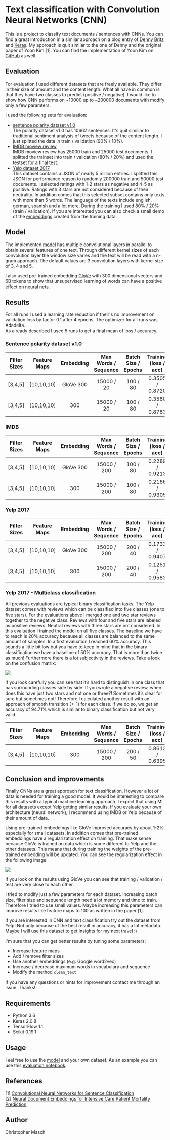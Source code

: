 # Text classification with Convolution Neural Networks (CNN)
This is a project to classify text documents / sentences with CNNs. You can find a great introduction in a similar approach on a blog entry of [Denny Britz](http://www.wildml.com/2015/12/implementing-a-cnn-for-text-classification-in-tensorflow/) and [Keras](https://blog.keras.io/using-pre-trained-word-embeddings-in-a-keras-model.html). My approach is quit similar to the one of Denny and the original paper of Yoon Kim [1]. You can find the implementation of Yoon Kim on [GitHub](https://github.com/yoonkim/CNN_sentence) as well.

## Evaluation
For evaluation I used different datasets that are freely available. They differ in their size of amount and the content length. What all have in common is that they have two classes to predict (positive / negative). I would like to show how CNN performs on ~10000 up to ~200000 documents with modify only a few paramters.

I used the following sets for evaluation:
- [sentence polarity dataset v1.0](http://www.cs.cornell.edu/people/pabo/movie-review-data/)<br>
The polarity dataset v1.0 has 10662 sentences. It's quit similiar to traditional sentiment analysis of tweets because of the content length. I just splitted the data in train / validation (90% / 10%).
- [IMDB moview review](http://ai.stanford.edu/~amaas/data/sentiment/)<br>
IMDB moview review has 25000 train and 25000 test documents. I splitted the trainset into train / validation (80% / 20%) and used the testset for a final test.
- [Yelp dataset 2017](https://www.yelp.com/dataset)<br>
This dataset contains a JSON of nearly 5 million entries. I splitted this JSON for performance reason to randomly 200000 train and 50000 test documents. I selected ratings with 1-2 stars as negative and 4-5 as positive. Ratings with 3 stars are not considered because of their neutrality. In addition comes that this selected subset contains only texts with more than 5 words. The language of the texts include english, german, spanish and a lot more. During the training I used 80% / 20% (train / validation). If you are interested you can also check a small demo of the [embeddings](https://github.com/cmasch/word-embeddings-from-scratch) created from the training data.

## Model
The implemented [model](https://github.com/cmasch/cnn-text-classification/blob/master/cnn_model.py) has multiple convolutional layers in parallel to obtain several features of one text. Through different kernel sizes of each convolution layer the window size varies and the text will be read with a n-gram approach. The default values are 3 convolution layers with kernel size of 3, 4 and 5.<br>

I also used pre-trained embedding [GloVe](https://nlp.stanford.edu/projects/glove/) with 300 dimensional vectors and 6B tokens to show that unsupervised learning of words can have a positive effect on neural nets.

## Results
For all runs I used a learning rate reduction if their's no improvement on validation loss by factor 0.1 after 4 epochs. The optimizer for all runs was Adadelta.<br>As already described I used 5 runs to get a final mean of loss / accuracy.

### Sentence polarity dataset v1.0
| Filter Sizes | Feature Maps | Embedding | Max Words / Sequence | Batch Size / Epochs | Training<br>(loss / acc) | Validation<br>(loss / acc) |
| :---: | :---: | :---: | :---: | :---: | :---: | :---: |
| [3,4,5] | [10,10,10] | GloVe 300 | 15000 / 20 | 100 / 80 | 0.3505 / 0.8720 | 0.4688 / 0.7974 |
| [3,4,5] | [10,10,10] | 300 | 15000 / 20 | 100 / 80 | 0.3560 / 0.8763 | 0.5243 / 0.7786 |

### IMDB
| Filter Sizes | Feature Maps | Embedding | Max Words / Sequence | Batch Size /<br>Epochs | Training<br>(loss / acc) | Validation<br>(loss / acc) | Test<br>(loss / acc) |
| :---: | :---: | :---: | :---: | :---: | :---: | :---: | :---: |
| [3,4,5] | [10,10,10] | GloVe 300 | 15000 / 200 | 100 / 80 | 0.2289 / 0.9213 | 0.2963 / 0.8888 | 0.2994 / 0.8896 |
| [3,4,5] | [10,10,10] | 300 | 15000 / 200 | 100 / 80 | 0.2166 / 0.9305 | 0.3043 / 0.8883 | 0.3322 / 0.8751 |

### Yelp 2017
| Filter Sizes | Feature Maps | Embedding | Max Words / Sequence | Batch Size /<br>Epochs | Training<br>(loss / acc) | Validation<br>(loss / acc) | Test<br>(loss / acc) |
| :---: | :---: | :---: | :---: | :---: | :---: | :---: | :--: |
| [3,4,5] | [10,10,10] | GloVe 300 | 15000 / 200 | 200 / 40 | 0.1733 / 0.9407 | 0.1724 / 0.9418 | 0.1793 / 0.9393 |
| [3,4,5] | [10,10,10] | 300 | 15000 / 200 | 200 / 40 | 0.1251 / 0.9583 | 0.1647 / 0.9424 | 0.1753 / 0.9384 |

### Yelp 2017 - Multiclass classification
All previous evaluations are typical binary classification tasks. The Yelp dataset comes with reviews which can be classified into five classes (one to five stars). For the evaluations above I merged one and two star reviews together to the negative class. Reviews with four and five stars are labeled as positive reviews. Neutral reviews with three stars are not considered. In this evaluation I trained the model on all five classes.
The baseline we have to reach is 20% accuracy because all classes are balanced to the same amount of samples. In a first evaluation I reached 60% accuracy. This sounds a little bit low but you have to keep in mind that in the binary classification we have a baseline of 50% accuracy. That is more than twice as much! Furthermore there is a lot subjectivity in the reviews. Take a look on the confusion matrix:

<img src="./images/yelp_confusion.png">

If you look carefully you can see that it’s hard to distinguish in one class that has surrounding classes side by side. If you wrote a negative review, when does this have just two stars and not one or three?! Sometimes it’s clear for sure but sometimes not! Therefore I calculated another result with an approach of smooth transition (+-1) for each class. If we do so, we get an accuracy of 94.71% which is similar to binary classification but not very valid.

| Filter Sizes | Feature Maps | Embedding | Max Words / Sequence | Batch Size /<br>Epochs | Training<br>(loss / acc) | Validation<br>(loss / acc) | Test<br>(loss / acc) |
| :---: | :---: | :---: | :---: | :---: | :---: | :---: | :--: |
| [3,4,5] | [10,10,10] | 300 | 15000 / 200 | 200 / 50 | 0.8613 / 0.6395 | 0.9036 / 0.6179 | 0.9356 / 0.6051 |

## Conclusion and improvements
Finally CNNs are a great approach for text classification. However a lot of data is needed for training a good model. It would be interesting to compare this results with a typical machine learning approach. I expect that using ML for all datasets except Yelp getting similar results. If you evaluate your own architecture (neural network), I recommend using IMDB or Yelp because of their amount of data.<br>

Using pre-trained embeddings like GloVe improved accuracy by about 1-2% especially for small datasets. In addition comes that pre-trained embeddings have a regularization effect on training. That make sense because GloVe is trained on data which is some different to Yelp and the other datasets. This means that during training the weights of the pre-trained embedding will be updated. You can see the regularization effect in the following image:

<img src="./images/yelp_comparison.png">

If you look on the results using GloVe you can see that training / validation / test are very close to each other.

I tried to modify just a few parameters for each dataset. Increasing batch size, filter size and sequence length need a lot memory and time to train. Therefore I tried to use small values. Maybe increasing this parameters can improve results like feature maps to 100 as written in the paper [1].

If you are interested in CNN and text classification try out the dataset from Yelp! Not only because of the best result in accuracy, it has a lot metadata. Maybe I will use this dataset to get insights for my next travel :)

I'm sure that you can get better results by tuning some parameters:
- Increase feature maps
- Add / remove filter sizes
- Use another embeddings (e.g. Google word2vec)
- Increase / decrease maximum words in vocabulary and sequence
- Modify the method `clean_text`

If you have any questions or hints for improvement contact me through an issue. Thanks!

## Requirements
* Python 3.6
* Keras 2.0.8
* TensorFlow 1.1
* Scikit 0.19.1

## Usage
Feel free to use the [model](https://github.com/cmasch/cnn-text-classification/blob/master/cnn_model.py) and your own dataset. As an example you can use this [evaluation notebook](https://github.com/cmasch/cnn-text-classification/blob/master/Evaluation.ipynb).

## References
[1] [Convolutional Neural Networks for Sentence Classification](https://arxiv.org/abs/1408.5882)<br>
[2] [Neural Document Embeddings for Intensive Care Patient Mortality Prediction](https://arxiv.org/abs/1612.00467)

## Author
Christopher Masch
